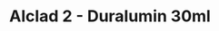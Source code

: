 ---
layout: product
title: "Alclad 2 - Duralumin 30ml"
price: "TBA" 
desc: "Metalizer boja"
img_path: "/assets/img/ALC102.webp"
brand: "N/A"
available: false
special_offer: false
new: false
soon: false
cat: "040000"
subcat: "040300"
subsubcat: "0N/A"
sifra: "ALC102"
popular: false
spec: false
---